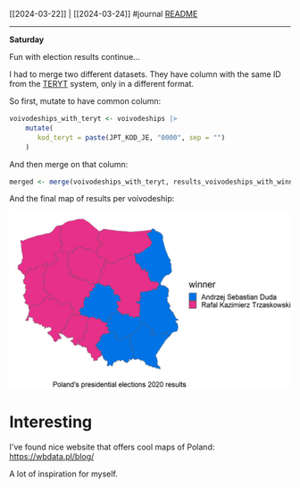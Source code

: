 [[2024-03-22]] | [[2024-03-24]]
#journal [README](../../README.md)

---
**Saturday**

Fun with election results continue...

I had to merge two different datasets. They have column with the same ID from the [TERYT](../TERYT.md) system, only in a different format.

So first, mutate to have common column:
```r
voivodeships_with_teryt <- voivodeships |>  
    mutate(  
       kod_teryt = paste(JPT_KOD_JE, "0000", sep = "")  
    )
```

And then merge on that column:
```r
merged <- merge(voivodeships_with_teryt, results_voivodeships_with_winner, "kod_teryt")
```

And the final map of results per voivodeship:

![](../_attachments/Pasted%20image%2020240323101759.png)

# Interesting

I've found nice website that offers cool maps of Poland: https://wbdata.pl/blog/

A lot of inspiration for myself.

